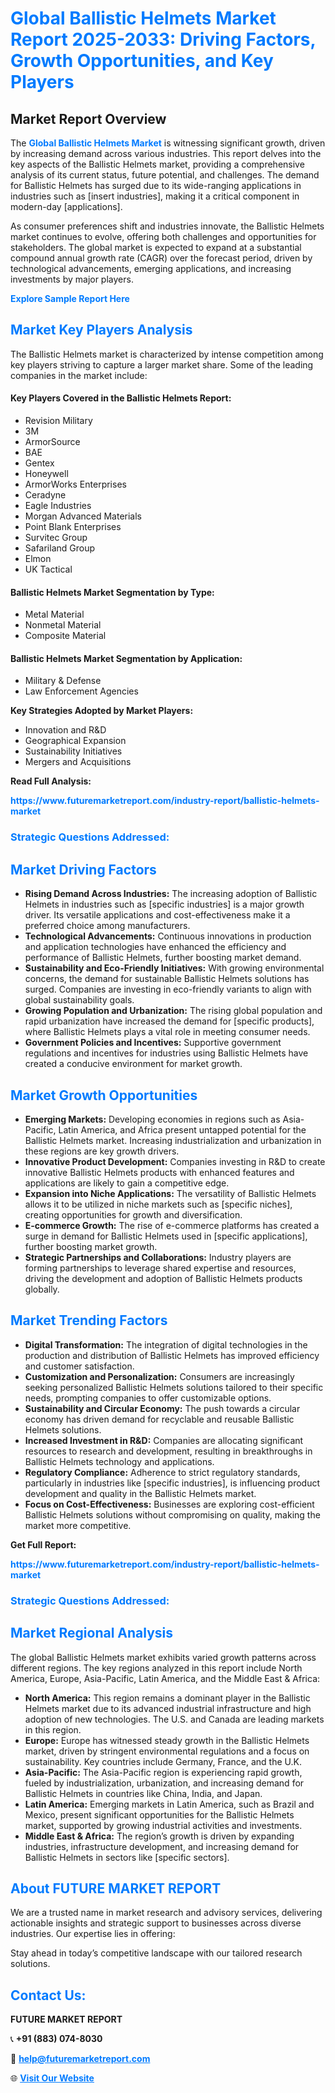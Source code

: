 <h1 style="color: #007BFF;">Global Ballistic Helmets Market Report 2025-2033: Driving Factors, Growth Opportunities, and Key Players</h1>

<section id="overview">
<h2>Market Report Overview</h2>
<p>The <a href="https://www.futuremarketreport.com/industry-report/ballistic-helmets-market" style="color: #007BFF; text-decoration: none;"><strong>Global Ballistic Helmets Market</strong></a> is witnessing significant growth, driven by increasing demand across various industries. This report delves into the key aspects of the Ballistic Helmets market, providing a comprehensive analysis of its current status, future potential, and challenges. The demand for Ballistic Helmets has surged due to its wide-ranging applications in industries such as [insert industries], making it a critical component in modern-day [applications].</p>
<p>As consumer preferences shift and industries innovate, the Ballistic Helmets market continues to evolve, offering both challenges and opportunities for stakeholders. The global market is expected to expand at a substantial compound annual growth rate (CAGR) over the forecast period, driven by technological advancements, emerging applications, and increasing investments by major players.</p>
</section>

<section id="overview">
<p><a href="https://www.futuremarketreport.com/request-sample/reportId=46181" style="color: #007BFF; text-decoration: none;"><strong>Explore Sample Report Here</strong></a></p>
</section>

<section id="key-players">
<h2 style="color: #007BFF;">Market Key Players Analysis</h2>
<p>The Ballistic Helmets market is characterized by intense competition among key players striving to capture a larger market share. Some of the leading companies in the market include:</p>
<h4>Key Players Covered in the Ballistic Helmets Report:</h4>
<ul><li>Revision Military</li><li>3M</li><li>ArmorSource</li><li>BAE</li><li>Gentex</li><li>Honeywell</li><li>ArmorWorks Enterprises</li><li>Ceradyne</li><li>Eagle Industries</li><li>Morgan Advanced Materials</li><li>Point Blank Enterprises</li><li>Survitec Group</li><li>Safariland Group</li><li>Elmon</li><li>UK Tactical</li></ul>
<h4>Ballistic Helmets Market Segmentation by Type:</h4>
<ul><li>Metal Material</li><li>Nonmetal Material</li><li>Composite Material</li></ul>

<h4>Ballistic Helmets Market Segmentation by Application:</h4>
<ul><li>Military &amp; Defense</li><li>Law Enforcement Agencies</li></ul>
<p><strong>Key Strategies Adopted by Market Players:</strong></p>
<ul>
<li>Innovation and R&D</li>
<li>Geographical Expansion</li>
<li>Sustainability Initiatives</li>
<li>Mergers and Acquisitions</li>
</ul>
</section>

<section>
<p><strong>Read Full Analysis: </strong></p><a href="https://www.futuremarketreport.com/industry-report/ballistic-helmets-market" style="color: #007BFF; text-decoration: none;"><strong>https://www.futuremarketreport.com/industry-report/ballistic-helmets-market</strong></a>
<h3 style="color: #007BFF;">Strategic Questions Addressed:</h3>
</section>

<section id="driving-factors">
<h2 style="color: #007BFF;">Market Driving Factors</h2>
<ul>
<li><strong>Rising Demand Across Industries:</strong> The increasing adoption of Ballistic Helmets in industries such as [specific industries] is a major growth driver. Its versatile applications and cost-effectiveness make it a preferred choice among manufacturers.</li>
<li><strong>Technological Advancements:</strong> Continuous innovations in production and application technologies have enhanced the efficiency and performance of Ballistic Helmets, further boosting market demand.</li>
<li><strong>Sustainability and Eco-Friendly Initiatives:</strong> With growing environmental concerns, the demand for sustainable Ballistic Helmets solutions has surged. Companies are investing in eco-friendly variants to align with global sustainability goals.</li>
<li><strong>Growing Population and Urbanization:</strong> The rising global population and rapid urbanization have increased the demand for [specific products], where Ballistic Helmets plays a vital role in meeting consumer needs.</li>
<li><strong>Government Policies and Incentives:</strong> Supportive government regulations and incentives for industries using Ballistic Helmets have created a conducive environment for market growth.</li>
</ul>
</section>

<section id="growth-opportunities">
<h2 style="color: #007BFF;">Market Growth Opportunities</h2>
<ul>
<li><strong>Emerging Markets:</strong> Developing economies in regions such as Asia-Pacific, Latin America, and Africa present untapped potential for the Ballistic Helmets market. Increasing industrialization and urbanization in these regions are key growth drivers.</li>
<li><strong>Innovative Product Development:</strong> Companies investing in R&D to create innovative Ballistic Helmets products with enhanced features and applications are likely to gain a competitive edge.</li>
<li><strong>Expansion into Niche Applications:</strong> The versatility of Ballistic Helmets allows it to be utilized in niche markets such as [specific niches], creating opportunities for growth and diversification.</li>
<li><strong>E-commerce Growth:</strong> The rise of e-commerce platforms has created a surge in demand for Ballistic Helmets used in [specific applications], further boosting market growth.</li>
<li><strong>Strategic Partnerships and Collaborations:</strong> Industry players are forming partnerships to leverage shared expertise and resources, driving the development and adoption of Ballistic Helmets products globally.</li>
</ul>
</section>

<section id="trending-factors">
<h2 style="color: #007BFF;">Market Trending Factors</h2>
<ul>
<li><strong>Digital Transformation:</strong> The integration of digital technologies in the production and distribution of Ballistic Helmets has improved efficiency and customer satisfaction.</li>
<li><strong>Customization and Personalization:</strong> Consumers are increasingly seeking personalized Ballistic Helmets solutions tailored to their specific needs, prompting companies to offer customizable options.</li>
<li><strong>Sustainability and Circular Economy:</strong> The push towards a circular economy has driven demand for recyclable and reusable Ballistic Helmets solutions.</li>
<li><strong>Increased Investment in R&D:</strong> Companies are allocating significant resources to research and development, resulting in breakthroughs in Ballistic Helmets technology and applications.</li>
<li><strong>Regulatory Compliance:</strong> Adherence to strict regulatory standards, particularly in industries like [specific industries], is influencing product development and quality in the Ballistic Helmets market.</li>
<li><strong>Focus on Cost-Effectiveness:</strong> Businesses are exploring cost-efficient Ballistic Helmets solutions without compromising on quality, making the market more competitive.</li>
</ul>
</section>

<section>
<p><strong>Get Full Report: </strong></p><a href="https://www.futuremarketreport.com/industry-report/ballistic-helmets-market" style="color: #007BFF; text-decoration: none;"><strong>https://www.futuremarketreport.com/industry-report/ballistic-helmets-market</strong></a>
<h3 style="color: #007BFF;">Strategic Questions Addressed:</h3>
</section>


<section id="regional-analysis">
<h2 style="color: #007BFF;">Market Regional Analysis</h2>
<p>The global Ballistic Helmets market exhibits varied growth patterns across different regions. The key regions analyzed in this report include North America, Europe, Asia-Pacific, Latin America, and the Middle East & Africa:</p>
<ul>
<li><strong>North America:</strong> This region remains a dominant player in the Ballistic Helmets market due to its advanced industrial infrastructure and high adoption of new technologies. The U.S. and Canada are leading markets in this region.</li>
<li><strong>Europe:</strong> Europe has witnessed steady growth in the Ballistic Helmets market, driven by stringent environmental regulations and a focus on sustainability. Key countries include Germany, France, and the U.K.</li>
<li><strong>Asia-Pacific:</strong> The Asia-Pacific region is experiencing rapid growth, fueled by industrialization, urbanization, and increasing demand for Ballistic Helmets in countries like China, India, and Japan.</li>
<li><strong>Latin America:</strong> Emerging markets in Latin America, such as Brazil and Mexico, present significant opportunities for the Ballistic Helmets market, supported by growing industrial activities and investments.</li>
<li><strong>Middle East & Africa:</strong> The region’s growth is driven by expanding industries, infrastructure development, and increasing demand for Ballistic Helmets in sectors like [specific sectors].</li>
</ul>
</section>

<footer>
<h2 style="color: #007BFF;">About FUTURE MARKET REPORT</h2>
<p>We are a trusted name in market research and advisory services, delivering actionable insights and strategic support to businesses across diverse industries. Our expertise lies in offering:</p>

<p>Stay ahead in today’s competitive landscape with our tailored research solutions.</p>

<h2 style="color: #007BFF;">Contact Us:</h2>
<p><strong>FUTURE MARKET REPORT</strong></p>
<p>📞 <strong>+91 (883) 074-8030</strong></p>
<p>📧 <strong><a href="mailto:help@futuremarketreport.com" style="color: #007BFF;">help@futuremarketreport.com</a></strong></p>
<p>🌐 <strong><a href="https://www.futuremarketreport.com/" style="color: #007BFF;">Visit Our Website</a></strong></p>
</footer>